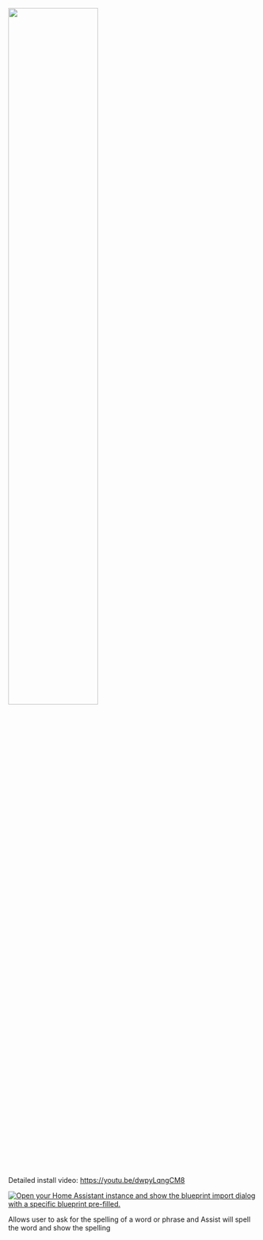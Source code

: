 <a href="https://www.youtube.com/watch?v=dwpyLqngCM8"><img src="https://img.youtube.com/vi/dwpyLqngCM8/mqdefault.jpg" width="60%"></a>

Detailed install video:
https://youtu.be/dwpyLqngCM8

[![Open your Home Assistant instance and show the blueprint import dialog with a specific blueprint pre-filled.](https://my.home-assistant.io/badges/blueprint_import.svg)](https://my.home-assistant.io/redirect/blueprint_import/?blueprint_url=https%3A%2F%2Fraw.githubusercontent.com%2Fdinki%2FView-Assist%2Fmain%2FView+Assist+custom+sentences%2FSpell+a+Word%2Fblueprint-spellaword.yaml)

Allows user to ask for the spelling of a word or phrase and Assist will spell the word and show the spelling
